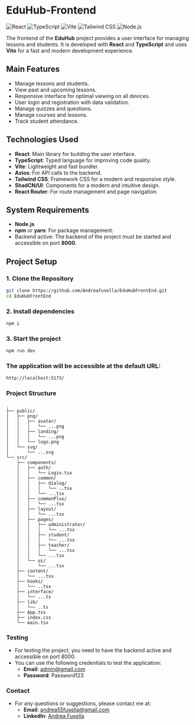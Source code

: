 # EduHub-Frontend

![React](https://img.shields.io/badge/React-20232A?style=for-the-badge&logo=react&logoColor=61DAFB)
![TypeScript](https://img.shields.io/badge/TypeScript-3178C6?style=for-the-badge&logo=typescript&logoColor=white)
![Vite](https://img.shields.io/badge/Vite-646CFF?style=for-the-badge&logo=vite&logoColor=white)
![Tailwind CSS](https://img.shields.io/badge/Tailwind%20CSS-06B6D4?style=for-the-badge&logo=tailwindcss&logoColor=white)
![Node.js](https://img.shields.io/badge/Node.js-339933?style=for-the-badge&logo=nodedotjs&logoColor=white)


The frontend of the **EduHub** project provides a user interface for managing lessons and students. It is developed with **React** and **TypeScript** and uses **Vite** for a fast and modern development experience.

## Main Features
- Manage lessons and students.
- View past and upcoming lessons.
- Responsive interface for optimal viewing on all devices.
- User login and registration with data validation.
- Manage quizzes and questions.
- Manage courses and lessons.
- Track student attendance.

## Technologies Used
- **React**: Main library for building the user interface.
- **TypeScript**: Typed language for improving code quality.
- **Vite**: Lightweight and fast bundler.
- **Axios**: For API calls to the backend.
- **Tailwind CSS**: Framework CSS for a modern and responsive style.
- **ShadCN/UI**: Components for a modern and intuitive design.
- **React Router**: For route management and page navigation.

## System Requirements
- **Node.js**
- **npm** or **yarn**: For package management.
- Backend active: The backend of the project must be started and accessible on port **8000**.

## Project Setup
### 1. Clone the Repository
```bash
git clone https://github.com/Andreafusella/EduHubFrontEnd.git
cd EduHubFrontEnd
```

### 2. Install dependencies
```bash
npm i
```

### 3. Start the project
```bash
npm run dev
```

### The application will be accessible at the default URL:
```bash
http://localhost:5173/
```

### Project Structure

```plaintext
.
├── public/
│   ├── png/
│   │   ├── avatar/
│   │   │   └── ...png
│   │   ├── landing/
│   │   │   └── ...png
│   │   └── logo.png
│   └── svg/
│       └── ...svg
└── src/
    ├── components/
    │   ├── auth/
    │   │   └── Login.tsx
    │   ├── common/
    │   │   ├── dialog/
    │   │   │   └── ..tsx
    │   │   └── ...tsx
    │   ├── commonPlus/
    │   │   └── ...tsx
    │   ├── layout/
    │   │   └── ...tsx
    │   ├── pages/
    │   │   ├── administrator/
    │   │   │   └── ...tsx
    │   │   ├── student/
    │   │   │   └── ...tsx
    │   │   ├── teacher/
    │   │   │   └── ...tsx
    │   │   └── ...tsx
    │   └── ui/
    │       └── ...tsx
    ├── content/
    │   └── ...tsx
    ├── hooks/
    │   └── ..tsx
    ├── interface/
    │   └── ...ts
    ├── lib/
    │   └── ..ts
    ├── App.tsx
    ├── index.css
    └── main.tsx
```

### Testing
- For testing the project, you need to have the backend active and accessible on port 8000.
- You can use the following credentials to test the application:
  - **Email**: admin@gmail.com
  - **Password**: Password123

### Contact
- For any questions or suggestions, please contact me at:
  - **Email**: andrea55fusella@gmail.com
  - **LinkedIn**: [Andrea Fusella](www.linkedin.com/in/andrea-fusella)
